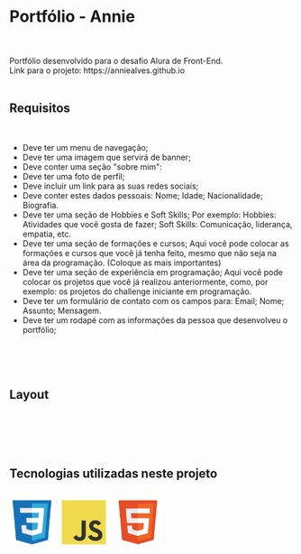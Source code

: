 <h1> Portfólio - Annie </h1>
<br>
<br>
Portfólio desenvolvido para o desafio Alura de Front-End.
<br>
Link para o projeto: https://anniealves.github.io
<br>
<br>
<h2>Requisitos</h2>
<br>

* Deve ter um menu de navegação;
* Deve ter uma imagem que servirá de banner;
* Deve conter uma seção "sobre mim":
* Deve ter uma foto de perfil;
* Deve incluir um link para as suas redes sociais;
* Deve conter estes dados pessoais:
  Nome;
  Idade;
  Nacionalidade;
  Biografia.
* Deve ter uma seção de Hobbies e Soft Skills;
Por exemplo:
  Hobbies: Atividades que você gosta de fazer;
Soft Skills: Comunicação, liderança, empatia, etc.
* Deve ter uma seção de formações e cursos;
  Aqui você pode colocar as formações e cursos que você já tenha feito, mesmo que não seja na área da programação. (Coloque as mais importantes)
* Deve ter uma seção de experiência em programação;
  Aqui você pode colocar os projetos que você já realizou anteriormente, como, por exemplo: os projetos do challenge iniciante em programação.
* Deve ter um formulário de contato com os campos para:
  Email;
  Nome;
  Assunto;
  Mensagem.
* Deve ter um rodapé com as informações da pessoa que desenvolveu o portfólio;

<br>
<br>
<br>
<h2> Layout </h2>
<br>

<br>
<br>
<br>
<h2> Tecnologias utilizadas neste projeto</h2>
<br>
   <div>
      <img align="center" height="80"  alt="css icon" src="https://raw.githubusercontent.com/devicons/devicon/master/icons/css3/css3-original.svg">  &nbsp;     
      <img align="center" height="80" alt="js icon" src="https://raw.githubusercontent.com/devicons/devicon/master/icons/javascript/javascript-original.svg"> &nbsp;&nbsp;
      <img align="center" height="80" alt="html icon" src="https://raw.githubusercontent.com/devicons/devicon/master/icons/html5/html5-original.svg"> &nbsp;            
    </div>

